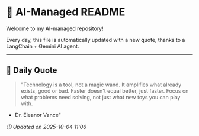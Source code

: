 # 🧠 AI-Managed README

Welcome to my AI-managed repository!

Every day, this file is automatically updated with a new quote, thanks to a LangChain + Gemini AI agent.

---

## 📅 Daily Quote

> "Technology is a tool, not a magic wand.
It amplifies what already exists, good or bad.
Faster doesn't equal better, just faster.
Focus on what problems need solving,
not just what new toys you can play with.
- Dr. Eleanor Vance"

*🕒 Updated on 2025-10-04 11:06*